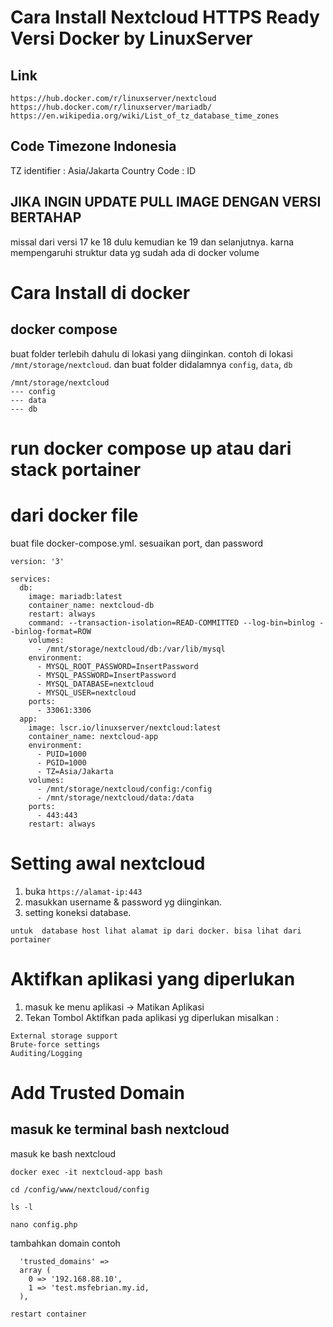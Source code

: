# Cara Install Nextcloud HTTPS Ready Versi Docker by LinuxServer
## Link
```
https://hub.docker.com/r/linuxserver/nextcloud
https://hub.docker.com/r/linuxserver/mariadb/
https://en.wikipedia.org/wiki/List_of_tz_database_time_zones
```

## Code Timezone Indonesia
TZ identifier : Asia/Jakarta
Country Code : ID


## JIKA INGIN UPDATE PULL IMAGE DENGAN VERSI BERTAHAP
missal dari versi 17 ke 18 dulu kemudian ke 19 dan selanjutnya.
karna mempengaruhi struktur data yg sudah ada di docker volume

# Cara Install di docker
## docker compose
buat folder terlebih dahulu di lokasi yang diinginkan. contoh di lokasi `/mnt/storage/nextcloud`.
dan buat folder didalamnya `config`, `data`, `db`
```
/mnt/storage/nextcloud
--- config
--- data
--- db
```

# run docker compose up atau dari stack portainer
# dari docker file
buat file docker-compose.yml. sesuaikan port, dan password
```
version: '3'

services:
  db:
    image: mariadb:latest
    container_name: nextcloud-db
    restart: always
    command: --transaction-isolation=READ-COMMITTED --log-bin=binlog --binlog-format=ROW
    volumes:
      - /mnt/storage/nextcloud/db:/var/lib/mysql
    environment:
      - MYSQL_ROOT_PASSWORD=InsertPassword
      - MYSQL_PASSWORD=InsertPassword
      - MYSQL_DATABASE=nextcloud
      - MYSQL_USER=nextcloud
    ports:
      - 33061:3306 
  app:
    image: lscr.io/linuxserver/nextcloud:latest
    container_name: nextcloud-app
    environment:
      - PUID=1000
      - PGID=1000
      - TZ=Asia/Jakarta
    volumes:
      - /mnt/storage/nextcloud/config:/config
      - /mnt/storage/nextcloud/data:/data
    ports:
      - 443:443
    restart: always

```

# Setting awal nextcloud
1. buka `https://alamat-ip:443` 
2. masukkan username & password yg diinginkan.
3. setting koneksi database.
```
untuk  database host lihat alamat ip dari docker. bisa lihat dari portainer
```

# Aktifkan aplikasi yang diperlukan
1. masuk ke menu aplikasi -> Matikan Aplikasi
2. Tekan Tombol Aktifkan pada aplikasi yg diperlukan misalkan :
```
External storage support
Brute-force settings
Auditing/Logging
```

# Add Trusted Domain
## masuk ke terminal bash nextcloud
masuk ke bash nextcloud
```
docker exec -it nextcloud-app bash 
```
```
cd /config/www/nextcloud/config
```
```
ls -l
```
```
nano config.php
```
tambahkan domain contoh
```
  'trusted_domains' =>
  array (
    0 => '192.168.88.10',
    1 => 'test.msfebrian.my.id,
  ),
```
```
restart container
```
